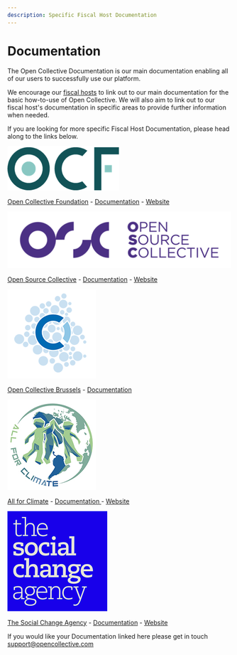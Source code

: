 ```yaml
---
description: Specific Fiscal Host Documentation
---
```


# Documentation

The Open Collective Documentation is our main documentation enabling all of our users to successfully use our platform. 

We encourage our [fiscal hosts](https://opencollective.com/hosts) to link out to our main documentation for the basic how-to-use of Open Collective. We will also aim to link out to our fiscal host's documentation in specific areas to provide further information when needed. 

If you are looking for more specific Fiscal Host Documentation, please head along to the links below. 



![ ](../.gitbook/assets/opencollectivefoundation.png)

[Open Collective Foundation](https://opencollective.com/foundation) - [Documentation](https://docs.opencollective.foundation/) - [Website ](https://opencollective.foundation/)

![](../.gitbook/assets/opensourcecollective.png)

[Open Source Collective](https://opencollective.com/opensource) - [Documentation](http://docs.oscollective.com/) - [Website ](https://www.oscollective.org/)

![](../.gitbook/assets/opencollectivebrussells.png)

[Open Collective Brussels](https://opencollective.com/brussels) - [Documentation ](https://docs.opencollective.com/brussels/)

![](../.gitbook/assets/allforclimatelogo.jpg)

[All for Climate](https://allforclimate.earth/) - [Documentation ](https://docs.allforclimate.earth/) - [Website](https://opencollective.com/allforclimate)

![](../.gitbook/assets/thesocialchangeagency.png)

[The Social Change Agency](https://opencollective.com/the-social-change-nest) - [Documentation](https://docs.google.com/document/d/1zHArRkjHIstk8b_rMDhHGFnKLfWYCeVhLYLWHEEunlY/edit) - [Website](https://thesocialchangeagency.org/)

If you would like your Documentation linked here please get in touch [support@opencollective.com](mailto:support@opencollective.com)

